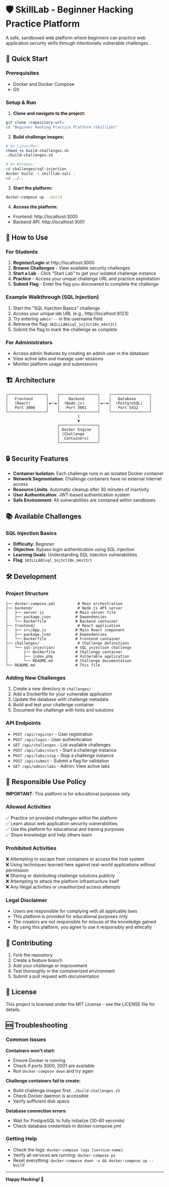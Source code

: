 # 🛡️ SkillLab - Beginner Hacking Practice Platform

A safe, sandboxed web platform where beginners can practice web application security skills through intentionally vulnerable challenges.

## 🚀 Quick Start

### Prerequisites
- Docker and Docker Compose
- Git

### Setup & Run

1. **Clone and navigate to the project:**
```bash
git clone <repository-url>
cd "Beginner Hacking Practice Platform (SkillLab)"
```

2. **Build challenge images:**
```bash
# On Linux/Mac:
chmod +x build-challenges.sh
./build-challenges.sh

# On Windows:
cd challenges/sql-injection
docker build -t skilllab-sqli .
cd ../..
```

3. **Start the platform:**
```bash
docker-compose up --build
```

4. **Access the platform:**
- Frontend: http://localhost:3000
- Backend API: http://localhost:3001

## 🎯 How to Use

### For Students

1. **Register/Login** at http://localhost:3000
2. **Browse Challenges** - View available security challenges
3. **Start a Lab** - Click "Start Lab" to get your isolated challenge instance
4. **Practice** - Access your unique challenge URL and practice exploitation
5. **Submit Flag** - Enter the flag you discovered to complete the challenge

### Example Walkthrough (SQL Injection)

1. Start the "SQL Injection Basics" challenge
2. Access your unique lab URL (e.g., http://localhost:8123)
3. Try entering `admin'--` in the username field
4. Retrieve the flag: `SKILLLAB{sql_1nj3ct10n_m4st3r}`
5. Submit the flag to mark the challenge as complete

### For Administrators

- Access admin features by creating an admin user in the database
- View active labs and manage user sessions
- Monitor platform usage and submissions

## 🏗️ Architecture

```
┌─────────────────┐    ┌─────────────────┐    ┌─────────────────┐
│   Frontend      │    │    Backend      │    │   Database      │
│   (React)       │◄──►│  (Node.js)      │◄──►│  (PostgreSQL)   │
│   Port 3000     │    │   Port 3001     │    │   Port 5432     │
└─────────────────┘    └─────────────────┘    └─────────────────┘
                                │
                                ▼
                       ┌─────────────────┐
                       │ Docker Engine   │
                       │ (Challenge      │
                       │  Containers)    │
                       └─────────────────┘
```

## 🔒 Security Features

- **Container Isolation**: Each challenge runs in an isolated Docker container
- **Network Segmentation**: Challenge containers have no external internet access
- **Resource Limits**: Automatic cleanup after 30 minutes of inactivity
- **User Authentication**: JWT-based authentication system
- **Safe Environment**: All vulnerabilities are contained within sandboxes

## 📚 Available Challenges

### SQL Injection Basics
- **Difficulty**: Beginner
- **Objective**: Bypass login authentication using SQL injection
- **Learning Goals**: Understanding SQL injection vulnerabilities
- **Flag**: `SKILLLAB{sql_1nj3ct10n_m4st3r}`

## 🛠️ Development

### Project Structure
```
├── docker-compose.yml          # Main orchestration
├── backend/                    # Node.js API server
│   ├── server.js              # Main server file
│   ├── package.json           # Dependencies
│   └── Dockerfile             # Backend container
├── frontend/                   # React application
│   ├── src/App.js             # Main React component
│   ├── package.json           # Dependencies
│   └── Dockerfile             # Frontend container
├── challenges/                 # Challenge definitions
│   └── sql-injection/         # SQL injection challenge
│       ├── Dockerfile         # Challenge container
│       ├── index.php          # Vulnerable application
│       └── README.md          # Challenge documentation
└── README.md                  # This file
```

### Adding New Challenges

1. Create a new directory in `challenges/`
2. Add a Dockerfile for your vulnerable application
3. Update the database with challenge metadata
4. Build and test your challenge container
5. Document the challenge with hints and solutions

### API Endpoints

- `POST /api/register` - User registration
- `POST /api/login` - User authentication
- `GET /api/challenges` - List available challenges
- `POST /api/labs/start` - Start a challenge instance
- `POST /api/labs/stop` - Stop a challenge instance
- `POST /api/submit` - Submit a flag for validation
- `GET /api/admin/labs` - Admin: View active labs

## 🚨 Responsible Use Policy

**IMPORTANT**: This platform is for educational purposes only.

### Allowed Activities
✅ Practice on provided challenges within the platform  
✅ Learn about web application security vulnerabilities  
✅ Use the platform for educational and training purposes  
✅ Share knowledge and help others learn  

### Prohibited Activities
❌ Attempting to escape from containers or access the host system  
❌ Using techniques learned here against real-world applications without permission  
❌ Sharing or distributing challenge solutions publicly  
❌ Attempting to attack the platform infrastructure itself  
❌ Any illegal activities or unauthorized access attempts  

### Legal Disclaimer
- Users are responsible for complying with all applicable laws
- This platform is provided for educational purposes only
- The creators are not responsible for misuse of the knowledge gained
- By using this platform, you agree to use it responsibly and ethically

## 🤝 Contributing

1. Fork the repository
2. Create a feature branch
3. Add your challenge or improvement
4. Test thoroughly in the containerized environment
5. Submit a pull request with documentation

## 📄 License

This project is licensed under the MIT License - see the LICENSE file for details.

## 🆘 Troubleshooting

### Common Issues

**Containers won't start:**
- Ensure Docker is running
- Check if ports 3000, 3001 are available
- Run `docker-compose down` and try again

**Challenge containers fail to create:**
- Build challenge images first: `./build-challenges.sh`
- Check Docker daemon is accessible
- Verify sufficient disk space

**Database connection errors:**
- Wait for PostgreSQL to fully initialize (30-60 seconds)
- Check database credentials in docker-compose.yml

### Getting Help

- Check the logs: `docker-compose logs [service-name]`
- Verify all services are running: `docker-compose ps`
- Reset everything: `docker-compose down -v && docker-compose up --build`

---

**Happy Hacking! 🎯**